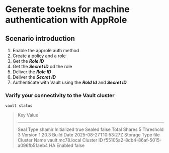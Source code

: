 # Generate toekns for machine authentication with AppRole

## Scenario introduction

1. Enable the approle auth method
2. Create a policy and a role
3. Get the ***Role ID***
4. Get the ***Secret ID*** od the role
5. Deliver the ***Role ID***
6. Deliver the ***Secret ID***
7. Authenticate with Vault using the ***Rold Id*** and ***Secret ID***

### Varify your connectivity to the Vault cluster

```
vault status
```
>Key             Value
>---             -----
>Seal Type       shamir
>Initialized     true
>Sealed          false
>Total Shares    5
>Threshold       3
>Version         1.20.3
>Build Date      2025-08-27T10:53:27Z
>Storage Type    file
>Cluster Name    vault.mc78.local
>Cluster ID      f55105a2-8db4-86af-5015-a096fb51aeb4
>HA Enabled      false